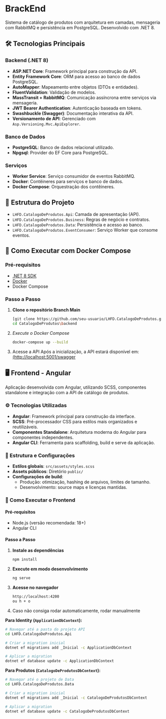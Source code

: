# BrackEnd

Sistema de catálogo de produtos com arquitetura em camadas, mensageria com RabbitMQ e persistência em PostgreSQL. Desenvolvido com .NET 8.

## 🛠️ Tecnologias Principais

### Backend (.NET 8)
- **ASP.NET Core**: Framework principal para construção da API.
- **Entity Framework Core**: ORM para acesso ao banco de dados PostgreSQL.
- **AutoMapper**: Mapeamento entre objetos (DTOs e entidades).
- **FluentValidation**: Validação de modelos.
- **MassTransit + RabbitMQ**: Comunicação assíncrona entre serviços via mensageria.
- **JWT Bearer Authentication**: Autenticação baseada em tokens.
- **Swashbuckle (Swagger)**: Documentação interativa da API.
- **Versionamento de API**: Gerenciado com `Asp.Versioning.Mvc.ApiExplorer`.

### Banco de Dados
- **PostgreSQL**: Banco de dados relacional utilizado.
- **Npgsql**: Provider do EF Core para PostgreSQL.

### Serviços
- **Worker Service**: Serviço consumidor de eventos RabbitMQ.
- **Docker**: Contêineres para serviços e banco de dados.
- **Docker Compose**: Orquestração dos contêineres.

## 📁 Estrutura do Projeto
- `LHFD.CatalogoDeProdutos.Api`: Camada de apresentação (API).
- `LHFD.CatalogoDeProdutos.Business`: Regras de negócio e contratos.
- `LHFD.CatalogoDeProdutos.Data`: Persistência e acesso ao banco.
- `LHFD.CatalogoDeProdutos.EventConsumer`: Serviço Worker que consome eventos.

## 🚀 Como Executar com Docker Compose

### Pré-requisitos

- [.NET 8 SDK](https://dotnet.microsoft.com/en-us/download)
- [Docker](https://www.docker.com/)
- Docker Compose

### Passo a Passo

1. **Clone o repositório Branch Main**
   ```bash
   [git clone https://github.com/seu-usuario/LHFD.CatalogoDeProdutos.git](https://github.com/lucashfdeus/CatalogoDeProdutos.git)
   cd CatalogoDeProdutos\backend
2. *Execute o Docker Compose*
   ```bash
   docker-compose up --build
3. Acesse a API Após a inicialização, a API estará disponível em:
   [(http://localhost:5001/swagger](https://localhost:5001/swagger/index.html)

## 🖥️ Frontend - Angular

Aplicação desenvolvida com Angular, utilizando SCSS, componentes standalone e integração com a API de catálogo de produtos.

### ⚙️ Tecnologias Utilizadas

- **Angular**: Framework principal para construção da interface.
- **SCSS**: Pré-processador CSS para estilos mais organizados e reutilizáveis.
- **Componentes Standalone**: Arquitetura moderna do Angular para componentes independentes.
- **Angular CLI**: Ferramenta para scaffolding, build e serve da aplicação.

### 📁 Estrutura e Configurações

- **Estilos globais**: `src/assets/styles.scss`
- **Assets públicos**: Diretório `public/`
- **Configurações de build**:
  - Produção: otimização, hashing de arquivos, limites de tamanho.
  - Desenvolvimento: source maps e licenças mantidas.

### 🚀 Como Executar o Frontend

#### Pré-requisitos

- Node.js (versão recomendada: 18+)
- Angular CLI

#### Passo a Passo

1. **Instale as dependências**
   ```bash
   npm install
   ```
2. **Execute em modo desenvolvimento**
   ```bash
   ng serve
3. **Acesse no navegador**
   ```bash
   http://localhost:4200
   ou h + o

4. Caso não consiga rodar automaticamente, rodar manualmente

**Para Identity (`ApplicationDbContext`):**

```bash
# Navegar até a pasta do projeto API
cd LHFD.CatalogoDeProdutos.Api

# Criar a migration inicial
dotnet ef migrations add _Inicial -c ApplicationDbContext

# Aplicar a migration
dotnet ef database update -c ApplicationDbContext
```
**Para Produtos (`CatalogoDeProdutosDbContext`):**
```bash
# Navegar até o projeto de Data
cd LHFD.CatalogoDeProdutos.Data

# Criar a migration inicial
dotnet ef migrations add _Inicial -c CatalogoDeProdutosDbContext

# Aplicar a migration
dotnet ef database update -c CatalogoDeProdutosDbContext

